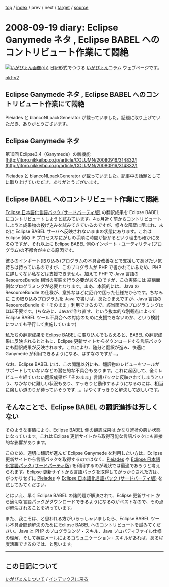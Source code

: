 [top](https://igapyon.github.io/diary/) 
 / [index](https://igapyon.github.io/diary/2008/index.html) 
 / prev 
 / next 
 / [target](https://igapyon.github.io/diary/2008/ig080919.html) 
 / [source](https://github.com/igapyon/diary/blob/gh-pages/2008/ig080919.html.src.md) 

2008-09-19 diary: Eclipse Ganymede ネタ , Eclipse BABEL へのコントリビュート作業にて悶絶
=====================================================================================================
[![いがぴょん画像(小)](https://igapyon.github.io/diary/images/iga200306s.jpg "いがぴょん")](https://igapyon.github.io/diary/memo/memoigapyon.html) 日記形式でつづる [いがぴょん](https://igapyon.github.io/diary/memo/memoigapyon.html)コラム ウェブページです。

[old-v2](ig080919-orig.html)

## Eclipse Ganymede ネタ , Eclipse BABEL へのコントリビュート作業にて悶絶

Pleiades と blancoNLpackGenerator が載っていました。話題に取り上げていただき、ありがとうございます。






## Eclipse Ganymede ネタ

第10回 Eclipse3.4（Ganymede）の新機能
  [http://itpro.nikkeibp.co.jp/article/COLUMN/20080916/314832/](http://itpro.nikkeibp.co.jp/article/COLUMN/20080916/314832/)


Pleiades と blancoNLpackGenerator が載っていました。記事中の話題としてに取り上げていただき、ありがとうございます。

## Eclipse BABEL へのコントリビュート作業にて悶絶


[Eclipse 日本語化言語パック (サードパーティ版)](http://www.igapyon.jp/blanco/nlpack/eclipse/) の翻訳成果を Eclipse BABEL にコントリビュートしようと試みています。4ヵ月近く前からコントリビュートしようと成果物の投げ込みを試みてきているのですが、様々な障壁に阻まれ、未だに
Eclipse BABEL サーバへ反映されないままの状態にあります。これは Eclipse 側の IP プロセスなにがしの手順に時間が掛かるという理由も確かにあるのですが、それ以上に
Eclipse BABEL 側のインポート・ユーティリティ(プログラム)の不都合が主たる原因です。

彼らのインポート(取り込み)プログラムの不具合改善などで支援してあげたい気持ちは持っているのですが、このプログラムが PHP で書かれているため、PHP
に詳しくない私などは支援できません。加えて PHP で Java 言語の ResourceBundle 相当の実装を行う必要があるのですが、この実装には
結構面倒なプログラミングが必要となります。まあ、本質的には、Java の ResourceBundle の仕様が、意外なほどに厄介で困った仕様だからです。ちなみに
この取り込みプログラムを Java で書けば、あたりまえですが、Java 言語の ResourceBundle を「そのまま」利用できるので、該当箇所のプログラミングはほぼ不要です。(ちなみに、Javaで作り直す、という抜本的な別観点によって
Eclipse BABEL ツール不具合への対応のために支援できないのか、という検討についても平行して実施しています)

私たちの翻訳成果を Eclipse BABEL に取り込んでもらえると、BABEL の翻訳成果に反映されるとともに、Eclipse 更新サイトからダウンロードする言語パックにも翻訳成果が反映されます。これにより、随分と翻訳が進み、快適に
Ganymede が利用できるようになる、はずなのですが…。

なお、Eclipse BABEL には、この問題以外にも、翻訳物のレビューをツールがサポートしていないなどの潜在的な不具合もあります。これに起因して、全くレビューを経ていない翻訳成果が「そのまま」言語パックに反映されてしまうという、なかなかに難しい状況もあり、すっきりと動作するようになるのには、相当に険しい道のりが待っていそうです…。はやくすっきりと解決して欲しいです。

## そんなことで、Eclipse BABEL の翻訳進捗は芳しくない


そのような事情により、Eclipse BABEL 側の翻訳成果は かなり進捗の悪い状態になっています。これは Eclipse 更新サイトから取得可能な言語パックにも直接的な影響があります。

このため、適切に翻訳が進んだ Eclipse Ganymede を利用したい方は、Eclipse 更新サイトから言語パックを取得するのではなく、[Pleiades](http://mergedoc.sourceforge.jp/pleiades.html)
や [Eclipse 日本語化言語パック (サードパーティ版)](http://www.igapyon.jp/blanco/nlpack/eclipse/) を利用するのが現状では最適であろうと考えられます。Eclipse 更新サイトから言語パックを取得してがっかりされた方は、がっかりせずに [Pleiades](http://mergedoc.sourceforge.jp/pleiades.html)
や [Eclipse 日本語化言語パック (サードパーティ版)](http://www.igapyon.jp/blanco/nlpack/eclipse/) を試してみてください。

とはいえ、早く Eclipse BABEL の諸問題が解決されて、Eclipse 更新サイト から適切な言語パックがダウンロードできるようになるのがベストなので、その点が解決されることを祈っています。

また、我こそは、と思われる方がいらっしゃいましたら、Eclipse BABEL ツール不具合問題解決のために Eclipse BABEL へのコントリビュートを試みてください。Java
と PHP のプログラミング・スキル、Java プロパティファイル仕様の理解、そして英語メールによるコミュニケーション・スキルがあれば、ある程度活躍できるのでは、と思います。


----------------------------------------------------------------------------------------------------

## この日記について
[いがぴょんについて](https://igapyon.github.io/diary/memo/memoigapyon.html) / [インデックスに戻る](https://igapyon.github.io/diary/idxall.html)
